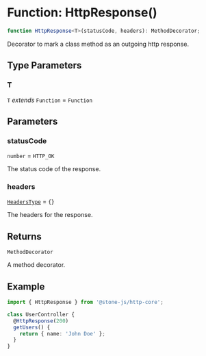 # Function: HttpResponse()

```ts
function HttpResponse<T>(statusCode, headers): MethodDecorator;
```

Decorator to mark a class method as an outgoing http response.

## Type Parameters

### T

`T` *extends* `Function` = `Function`

## Parameters

### statusCode

`number` = `HTTP_OK`

The status code of the response.

### headers

[`HeadersType`](../../../declarations/type-aliases/HeadersType.md) = `{}`

The headers for the response.

## Returns

`MethodDecorator`

A method decorator.

## Example

```typescript
import { HttpResponse } from '@stone-js/http-core';

class UserController {
  @HttpResponse(200)
  getUsers() {
    return { name: 'John Doe' };
  }
}
```
